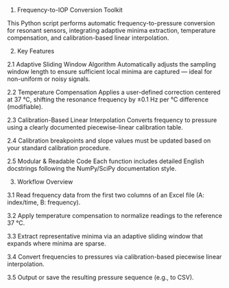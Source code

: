 1. Frequency-to-IOP Conversion Toolkit

This Python script performs automatic frequency-to-pressure conversion for resonant sensors, integrating adaptive minima extraction, temperature compensation, and calibration-based linear interpolation.


2. Key Features

2.1 Adaptive Sliding Window Algorithm
Automatically adjusts the sampling window length to ensure sufficient local minima are captured — ideal for non-uniform or noisy signals.

2.2 Temperature Compensation
Applies a user-defined correction centered at 37 °C, shifting the resonance frequency by ±0.1 Hz per °C difference (modifiable).

2.3 Calibration-Based Linear Interpolation
Converts frequency to pressure using a clearly documented piecewise-linear calibration table.

2.4 Calibration breakpoints and slope values must be updated based on your standard calibration procedure.

2.5 Modular & Readable Code
Each function includes detailed English docstrings following the NumPy/SciPy documentation style.

3. Workflow Overview

3.1 Read frequency data from the first two columns of an Excel file
(A: index/time, B: frequency).

3.2 Apply temperature compensation to normalize readings to the reference 37 °C.

3.3 Extract representative minima via an adaptive sliding window that expands where minima are sparse.

3.4 Convert frequencies to pressures via calibration-based piecewise linear interpolation.

3.5 Output or save the resulting pressure sequence (e.g., to CSV).

